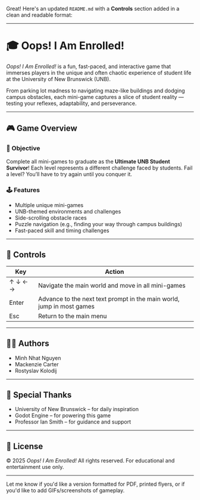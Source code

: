 Great! Here's an updated `README.md` with a **Controls** section added in a clean and readable format:

---

# 🎓 Oops! I Am Enrolled!

*Oops! I Am Enrolled!* is a fun, fast-paced, and interactive game that immerses players in the unique and often chaotic experience of student life at the University of New Brunswick (UNB).

From parking lot madness to navigating maze-like buildings and dodging campus obstacles, each mini-game captures a slice of student reality — testing your reflexes, adaptability, and perseverance.

---

## 🎮 Game Overview

### 🧠 Objective

Complete all mini-games to graduate as the **Ultimate UNB Student Survivor**!
Each level represents a different challenge faced by students. Fail a level? You’ll have to try again until you conquer it.

### 🕹️ Features

* Multiple unique mini-games
* UNB-themed environments and challenges
* Side-scrolling obstacle races
* Puzzle navigation (e.g., finding your way through campus buildings)
* Fast-paced skill and timing challenges

---

## 🎯 Controls

| Key     | Action                                                                |
| ------- | --------------------------------------------------------------------- |
| ↑ ↓ ← → | Navigate the main world and move in all mini-games                    |
| Enter   | Advance to the next text prompt in the main world, jump in most games |
| Esc     | Return to the main menu                                               |

---

## 👨‍💻 Authors

* Minh Nhat Nguyen
* Mackenzie Carter
* Rostyslav Kolodij

---

## 🙏 Special Thanks

* University of New Brunswick – for daily inspiration
* Godot Engine – for powering this game
* Professor Ian Smith – for guidance and support

---

## 📄 License

© 2025 *Oops! I Am Enrolled!*
All rights reserved. For educational and entertainment use only.

---

Let me know if you'd like a version formatted for PDF, printed flyers, or if you'd like to add GIFs/screenshots of gameplay.
